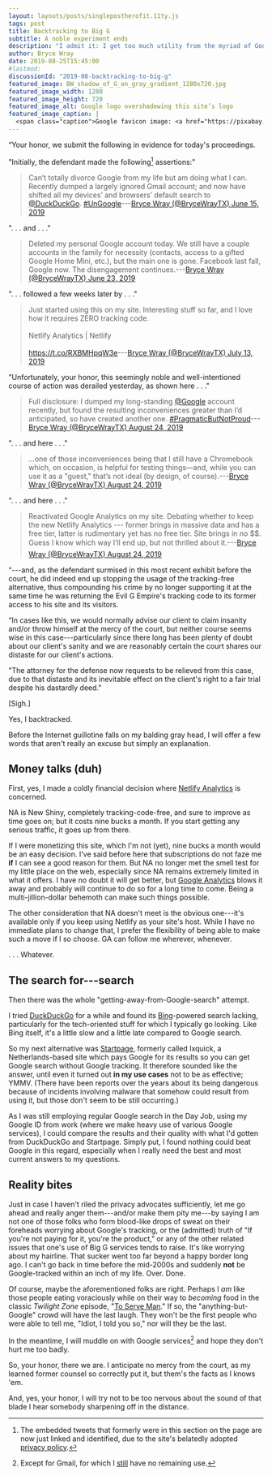 ```yaml
---
layout: layouts/posts/singlepostherofit.11ty.js
tags: post
title: Backtracking to Big G
subtitle: A noble experiment ends
description: "I admit it: I get too much utility from the myriad of Google services to pass them up, my privacy be damned."
author: Bryce Wray
date: 2019-08-25T15:45:00
#lastmod:
discussionId: "2019-08-backtracking-to-big-g"
featured_image: BW_shadow_of_G_on_gray_gradient_1280x720.jpg
featured_image_width: 1280
featured_image_height: 720
featured_image_alt: Google logo overshadowing this site’s logo
featured_image_caption: |
  <span class="caption">Google favicon image: <a href="https://pixabay.com/users/WikimediaImages-1185597/?utm_source=link-attribution&amp;utm_medium=referral&amp;utm_campaign=image&amp;utm_content=1015752">WikimediaImages</a>; <a href="https://pixabay.com/?utm_source=link-attribution&amp;utm_medium=referral&amp;utm_campaign=image&amp;utm_content=1015752">Pixabay</a></span>
---
```


“Your honor, we submit the following in evidence for today's proceedings. 

"Initially, the defendant made the following[^privacy] assertions:"

[^privacy]: The embedded tweets that formerly were in this section on the page are now just linked and identified, due to the site's belatedly adopted [privacy policy](/privacy).

> Can’t totally divorce Google from my life but am doing what I can. Recently dumped a largely ignored Gmail account; and now have shifted all my devices’ and browsers’ default search to <a href="https://twitter.com/DuckDuckGo?ref_src=twsrc%5Etfw">@DuckDuckGo</a>. <a href="https://twitter.com/hashtag/UnGoogle?src=hash&amp;ref_src=twsrc%5Etfw">#UnGoogle</a>---[Bryce Wray (@BryceWrayTX) <a href="">June 15, 2019](https://twitter.com/BryceWrayTX/status/1140023324988313601?ref_src=twsrc%5Etfw)

".&nbsp;.&nbsp;. and .&nbsp;.&nbsp;."

> Deleted my personal Google account today. We still have a couple accounts in the family for necessity (contacts, access to a gifted Google Home Mini, etc.), but the main one is gone. Facebook last fall, Google now. The disengagement continues.---[Bryce Wray (@BryceWrayTX) June 23, 2019](https://twitter.com/BryceWrayTX/status/1142915419784863745?ref_src=twsrc%5Etfw)

".&nbsp;.&nbsp;. followed a few weeks later by .&nbsp;.&nbsp;."

> Just started using this on my site. Interesting stuff so far, and I love how it requires ZERO tracking code. <br /><br />Netlify Analytics | Netlify<br /><br /><a href="https://t.co/RXBMHpqW3e">https://t.co/RXBMHpqW3e</a>---[Bryce Wray (@BryceWrayTX) July 13, 2019](https://twitter.com/BryceWrayTX/status/1150108543208579072?ref_src=twsrc%5Etfw)

"Unfortunately, your honor, this seemingly noble and well-intentioned course of action was derailed yesterday, as shown here&nbsp;.&nbsp;.&nbsp;."

> Full disclosure: I dumped my long-standing <a href="https://twitter.com/Google?ref_src=twsrc%5Etfw">@Google</a> account recently, but found the resulting inconveniences greater than I’d anticipated, so have created another one. <a href="https://twitter.com/hashtag/PragmaticButNotProud?src=hash&amp;ref_src=twsrc%5Etfw">#PragmaticButNotProud</a>---[Bryce Wray (@BryceWrayTX) August 24, 2019](https://twitter.com/BryceWrayTX/status/1165327910078681088?ref_src=twsrc%5Etfw)

".&nbsp;.&nbsp;. and here .&nbsp;.&nbsp;."

>...one of those inconveniences being that I still have a Chromebook which, on occasion, is helpful for testing things—and, while you can use it as a "guest," that’s not ideal (by design, of course).---[Bryce Wray (@BryceWrayTX) August 24, 2019](https://twitter.com/BryceWrayTX/status/1165328656392232960?ref_src=twsrc%5Etfw)

".&nbsp;.&nbsp;. and here .&nbsp;.&nbsp;."

> Reactivated Google Analytics on my site. Debating whether to keep the new Netlify Analytics --- former brings in massive data and has a free tier, latter is rudimentary yet has no free tier. Site brings in no $$. Guess I know which way I’ll end up, but not thrilled about it.---[Bryce Wray (@BryceWrayTX) August 24, 2019](https://twitter.com/BryceWrayTX/status/1165357162551545857?ref_src=twsrc%5Etfw)

“---and, as the defendant surmised in this most recent exhibit before the court, he did indeed end up stopping the usage of the tracking-free alternative, thus compounding his crime by no longer supporting it at the same time he was returning the Evil G Empire's tracking code to its former access to his site and its visitors.

“In cases like this, we would normally advise our client to claim insanity and/or throw himself at the mercy of the court, but neither course seems wise in this case---particularly since there long has been plenty of doubt about our client's sanity and we are reasonably certain the court shares our distaste for our client's actions.

"The attorney for the defense now requests to be relieved from this case, due to that distaste and its inevitable effect on the client's right to a fair trial despite his dastardly deed."

\[Sigh.]

Yes, I backtracked.

Before the Internet guillotine falls on my balding gray head, I will offer a few words that aren't really an excuse but simply an explanation.

## Money talks (duh)

First, yes, I made a coldly financial decision where [Netlify Analytics](https://www.netlify.com/docs/analytics/) is concerned.

NA is New Shiny, completely tracking-code-free, and sure to improve as time goes on; but it costs nine bucks a month. If you start getting any serious traffic, it goes up from there.

If I were monetizing this site, which I'm not (yet), nine bucks a month would be an easy decision. I've said before here that subscriptions do not faze me **if** I can see a good reason for them. But NA no longer met the smell test for my little place on the web, especially since NA remains extremely limited in what it offers. I have no doubt it will get better, but [Google Analytics](https://marketingplatform.google.com/about/analytics/) blows it away and probably will continue to do so for a long time to come. Being a multi-jillion-dollar behemoth can make such things possible.

The other consideration that NA doesn't meet is the obvious one---it's available only if you keep using Netlify as your site's host. While I have no immediate plans to change that, I prefer the flexibility of being able to make such a move if I so choose. GA can follow me wherever, whenever.

.&nbsp;.&nbsp;. Whatever.

## The search for---search

Then there was the whole "getting-away-from-Google-search" attempt.

I tried [DuckDuckGo](https://duckduckgo.com) for a while and found its [Bing](https://bing.com)-powered search lacking, particularly for the tech-oriented stuff for which I typically go looking. Like Bing itself, it's a little slow and a little late compared to Google search.

So my next alternative was [Startpage](https://startpage.com), formerly called Ixquick, a Netherlands-based site which pays Google for its results so you can get Google search without Google tracking. It therefore sounded like the answer, until even it turned out **in my use cases** not to be as effective; YMMV. (There have been reports over the years about its being dangerous because of incidents involving malware that somehow could result from using it, but those don't seem to be still occurring.)

As I was still employing regular Google search in the Day Job, using my Google ID from work (where we make heavy use of various Google services), I could compare the results and their quality with what I'd gotten from DuckDuckGo and Startpage. Simply put, I found nothing could beat Google in this regard, especially when I really need the best and most current answers to my questions.

## Reality bites

Just in case I haven't riled the privacy advocates sufficiently, let me go ahead and really anger them---and/or make them pity me---by saying I am not one of those folks who form blood-like drops of sweat on their foreheads worrying about Google's tracking, or the (admitted) truth of "If you're not paying for it, you're the product," or any of the other related issues that one's use of Big G services tends to raise. It's like worrying about my hairline. That sucker went too far beyond a happy border long ago. I can't go back in time before the mid-2000s and suddenly **not** be Google-tracked within an inch of my life. Over. Done.

Of course, maybe the aforementioned folks are right. Perhaps I *am* like those people eating voraciously while on their way to *becoming* food in the classic *Twilight Zone* episode, "[To Serve Man](https://en.wikipedia.org/wiki/To_Serve_Man_(The_Twilight_Zone))." If so, the "anything-but-Google" crowd will have the last laugh. They won't be the first people who were able to tell me,  "Idiot, I told you so," nor will they be the last.

In the meantime, I will muddle on with Google services[^mail] and hope they don't hurt me too badly.

[^mail]: Except for Gmail, for which I [still](/posts/2019/05/the-holy-mail) have no remaining use.

So, your honor, there we are. I anticipate no mercy from the court, as my learned former counsel so correctly put it, but them's the facts as I knows 'em.

And, yes, your honor, I will try not to be too nervous about the sound of that blade I hear somebody sharpening off in the distance.